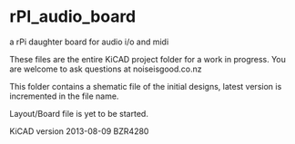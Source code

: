 rPI_audio_board
===============

a rPi daughter board for audio i/o and midi

These files are the entire KiCAD project folder for a work in progress. You are welcome to ask questions at noiseisgood.co.nz

This folder contains a shematic file of the initial designs, latest version is incremented in the file name.

Layout/Board file is yet to be started.

KiCAD version 2013-08-09 BZR4280

